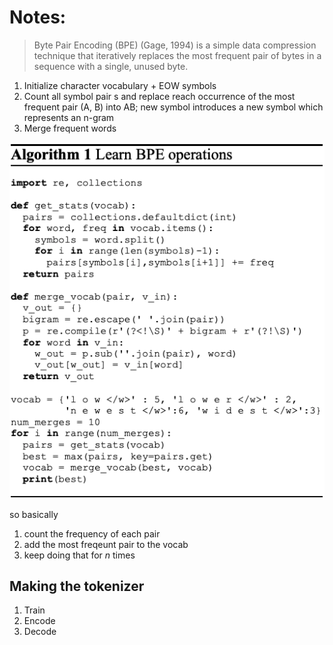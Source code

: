 # Notes:

> Byte Pair Encoding (BPE) (Gage, 1994) is a simple data compression technique that iteratively replaces the most frequent pair of bytes in a sequence with a single, unused byte.
1. Initialize character vocabulary + EOW symbols
2. Count all symbol pair s and replace reach occurrence of the most frequent pair (A, B) into AB; new symbol introduces a new symbol which represents an n-gram
3. Merge frequent words 

![bpe](bpe.png) 

so basically 
1. count the frequency of each pair
2. add the most freqeunt pair to the vocab
3. keep doing that for *n* times

## Making the tokenizer
1. Train
2. Encode
3. Decode
